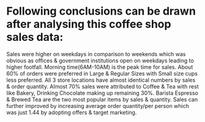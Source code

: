 # Following conclusions can be drawn after analysing this coffee shop sales data:
Sales were higher on weekdays in comparison to weekends which was obvious as offices & government institutions open on weekdays leading to higher footfall.
Morning time(6AM-10AM) is the peak time for sales. 
About 60% of orders were preferred in Large & Regular Sizes with Small size cups less preferred.
All 3 store locations have almost identical numbers by sales & order quantity. 
Almost 70% sales were attributed to Coffee & Tea with rest like Bakery, Drinking Chocolate making up remaining 30%.
Barista Espresso & Brewed Tea are the two most popular items by sales &  quantity.
Sales can further improved by increasing average order quantity/per person which was just 1.44 by adopting  offers & target marketing.
